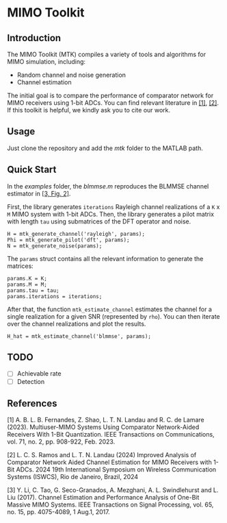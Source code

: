 # MIMO Toolkit

## Introduction

The MIMO Toolkit (MTK) compiles a variety of tools and algorithms for MIMO simulation, including:

* Random channel and noise generation
* Channel estimation

The initial goal is to compare the performance of comparator network for MIMO receivers using 1-bit ADCs. You can find relevant literature in [[1]](#1), [[2]](#2). If this toolkit is helpful, we kindly ask you to cite our work.

## Usage

Just clone the repository and add the *mtk* folder to the MATLAB path.

## Quick Start

In the *examples* folder, the *blmmse.m* reproduces the BLMMSE channel estimator in [[3, Fig. 2]](#3).

First, the library generates `iterations` Rayleigh channel realizations of a `K` x `M` MIMO system with 1-bit ADCs. Then, the library generates a pilot matrix with length `tau` using submatrices of the DFT operator and noise.

```
H = mtk_generate_channel('rayleigh', params);
Phi = mtk_generate_pilot('dft', params);
N = mtk_generate_noise(params);
```

The `params` struct contains all the relevant information to generate the matrices:

```
params.K = K;
params.M = M;
params.tau = tau;
params.iterations = iterations;
```

After that, the function `mtk_estimate_channel` estimates the channel for a single realization for a given SNR (represented by `rho`). You can then iterate over the channel realizations and plot the results.

```
H_hat = mtk_estimate_channel('blmmse', params);
```

## TODO

- [ ] Achievable rate
- [ ] Detection

## References

<a id="1">[1]</a>
A. B. L. B. Fernandes, Z. Shao, L. T. N. Landau and R. C. de Lamare (2023).
Multiuser-MIMO Systems Using Comparator Network-Aided Receivers With 1-Bit Quantization.
IEEE Transactions on Communications, vol. 71, no. 2, pp. 908-922, Feb. 2023.

<a id="2">[2]</a>
L. C. S. Ramos and L. T. N. Landau (2024)
Improved Analysis of Comparator Network Aided Channel Estimation for MIMO Receivers with 1-Bit ADCs.
2024 19th International Symposium on Wireless Communication Systems (ISWCS), Rio de Janeiro, Brazil, 2024

<a id="3">[3]</a>
Y. Li, C. Tao, G. Seco-Granados, A. Mezghani, A. L. Swindlehurst and L. Liu (2017).
Channel Estimation and Performance Analysis of One-Bit Massive MIMO Systems.
IEEE Transactions on Signal Processing, vol. 65, no. 15, pp. 4075-4089, 1 Aug.1, 2017.

